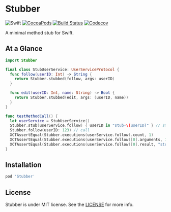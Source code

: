 # Stubber

![Swift](https://img.shields.io/badge/Swift-3.1-orange.svg)
[![CocoaPods](http://img.shields.io/cocoapods/v/Stubber.svg)](https://cocoapods.org/pods/Stubber)
[![Build Status](https://travis-ci.org/devxoul/Stubber.svg?branch=master)](https://travis-ci.org/devxoul/Stubber)
[![Codecov](https://img.shields.io/codecov/c/github/devxoul/Stubber.svg)](https://codecov.io/gh/devxoul/Stubber)

A minimal method stub for Swift.

## At a Glance

```swift
import Stubber

final class StubUserService: UserServiceProtocol {
  func follow(userID: Int) -> String {
    return Stubber.stubbed(follow, args: userID)
  }

  func edit(userID: Int, name: String) -> Bool {
    return Stubber.stubbed(edit, args: (userID, name))
  }
}

func testMethodCall() {
  let userService = StubUserService()
  Stubber.stub(userService.follow) { userID in "stub-\(userID)" } // stub
  Stubber.follow(userID: 123) // call
  XCTAssertEqual(Stubber.executions(userService.follow).count, 1)
  XCTAssertEqual(Stubber.executions(userService.follow)[0].arguments, 123)
  XCTAssertEqual(Stubber.executions(userService.follow)[0].result, "stub-123")
}
```

## Installation

```ruby
pod 'Stubber'
```

## License

Stubber is under MIT license. See the [LICENSE](LICENSE) for more info.
